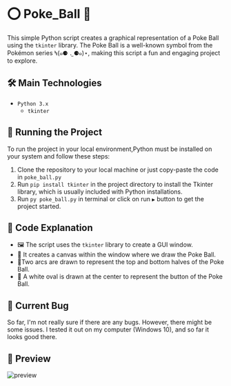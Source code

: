 # ⭕ Poke_Ball 🤗

This simple Python script creates a graphical representation of a Poke Ball using the `tkinter` library. The Poke Ball is a well-known symbol from the Pokémon series Ϟ(๑⚈ ․̫ ⚈๑)⋆, making this script a fun and engaging project to explore.

## 🛠️ Main Technologies

- `Python 3.x`
  - `tkinter`

## 🚦 Running the Project

To run the project in your local environment,Python must be installed on your system and follow these steps:

1. Clone the repository to your local machine or just copy-paste the code in `poke_ball.py`
2. Run `pip install tkinter` in the project directory to install the Tkinter library, which is usually included with Python installations.
3. Run `py poke_ball.py` in terminal or click on run `▶️` button to get the project started.

## 🤔 Code Explanation

- 🖼️ The script uses the `tkinter` library to create a GUI window.
- 🔳 It creates a canvas within the window where we draw the Poke Ball.
- 🏹Two arcs are drawn to represent the top and bottom halves of the Poke Ball.
- 🥚 A white oval is drawn at the center to represent the button of the Poke Ball.


## 🐛 Current Bug

So far, I'm not really sure if there are any bugs. However, there might be some issues. I tested it out on my computer (Windows 10), and so far it looks good there.

## 🍿 Preview

![preview](https://github.com/malik-l0l/Poke_Ball/assets/154656931/f06ef04b-647c-42ed-8ec1-4b4ae83a1ed8)
